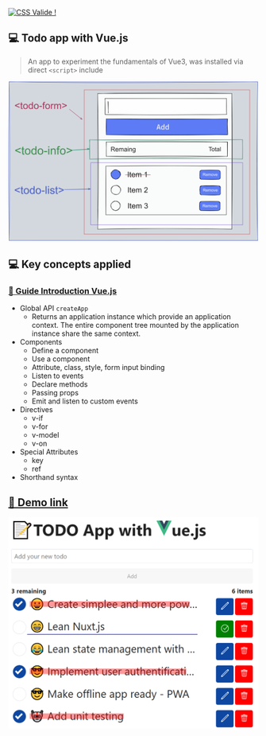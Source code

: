 <p>
    <a href="https://jigsaw.w3.org/css-validator/validator?uri=https://sfinx13.github.io/todo-app-vuejs" target="_blank">
        <img style="border:0;width:88px;height:31px"
            src="https://jigsaw.w3.org/css-validator/images/vcss"
            alt="CSS Valide !" />
    </a>
</p>
       
## 💻 Todo app with Vue.js

> An app to experiment the fundamentals of Vue3, was installed via direct ``<script>`` include

<img src="assets/images/wireframe.png" alt="Prototype" width="600"/>

## 💻 Key concepts applied

### [📗 Guide Introduction Vue.js](https://v3.vuejs.org/guide/introduction.html)

* Global API `createApp`
    * Returns an application instance which provide an application context. The entire component tree mounted by the application instance share the same context.
* Components
    - Define a component
    - Use a component
    - Attribute, class, style, form input binding
    - Listen to events
    - Declare methods
    - Passing props
    - Emit and listen to custom events
* Directives
    - v-if
    - v-for
    - v-model
    - v-on
* Special Attributes
    - key
    - ref
* Shorthand syntax

## [🚀 Demo link](https://sfinx13.github.io/todo-app-vuejs/)
<img src="https://github.com/sfinx13/todo-app-vuejs/raw/main/assets/images/screenshoot.png" alt="Screenshot" width="600"/>

